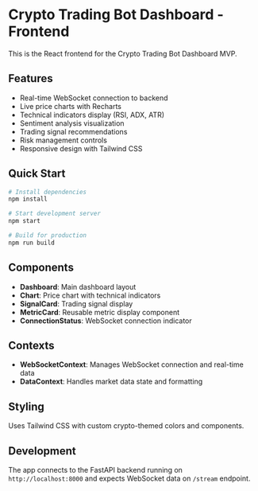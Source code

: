 # Crypto Trading Bot Dashboard - Frontend

This is the React frontend for the Crypto Trading Bot Dashboard MVP.

## Features

- Real-time WebSocket connection to backend
- Live price charts with Recharts
- Technical indicators display (RSI, ADX, ATR)
- Sentiment analysis visualization
- Trading signal recommendations
- Risk management controls
- Responsive design with Tailwind CSS

## Quick Start

```bash
# Install dependencies
npm install

# Start development server
npm start

# Build for production
npm run build
```

## Components

- **Dashboard**: Main dashboard layout
- **Chart**: Price chart with technical indicators
- **SignalCard**: Trading signal display
- **MetricCard**: Reusable metric display component
- **ConnectionStatus**: WebSocket connection indicator

## Contexts

- **WebSocketContext**: Manages WebSocket connection and real-time data
- **DataContext**: Handles market data state and formatting

## Styling

Uses Tailwind CSS with custom crypto-themed colors and components.

## Development

The app connects to the FastAPI backend running on `http://localhost:8000` and expects WebSocket data on `/stream` endpoint.
